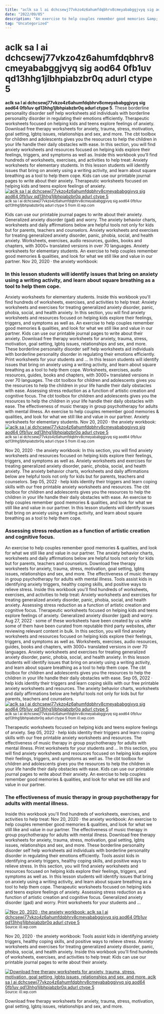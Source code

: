 ```yaml
---
title: "aclk sa l ai dchcsewj77vkzo4z6ahumfdqbhrv8cmeyababggjvyq sig aod64 0fb1uv qd13hhg1jlbhpiabzbr0q adurl ctype 5"
date: "2022/09/05"
description: "An exercise to help couples remember good memories &amp; qualities, and look for what we still like and value in our partner."
tag: "Uncategorized"
---
```


# aclk sa l ai dchcsewj77vkzo4z6ahumfdqbhrv8cmeyababggjvyq sig aod64 0fb1uv qd13hhg1jlbhpiabzbr0q adurl ctype 5
**aclk sa l ai dchcsewj77vkzo4z6ahumfdqbhrv8cmeyababggjvyq sig aod64 0fb1uv qd13hhg1jlbhpiabzbr0q adurl ctype 5**. These borderline personality disorder self help worksheets aid individuals with borderline personality disorder in regulating their emotions efficiently. Therapeutic worksheets focused on helping kids and teens explore feelings of anxiety. Download free therapy worksheets for anxiety, trauma, stress, motivation, goal setting, lgbtq issues, relationships and sex, and more. The cbt toolbox for children and adolescents gives you the resources to help the children in your life handle their daily obstacles with ease. In this section, you will find anxiety worksheets and resources focused on helping kids explore their feelings, triggers, and symptoms as well as.
Inside this workbook you&#039;ll find hundreds of worksheets, exercises, and activities to help treat: Anxiety worksheets for elementary students. In this lesson students will identify issues that bring on anxiety using a writing activity, and learn about square breathing as a tool to help them cope. Kids can use our printable journal pages to write about their anxiety. Therapeutic worksheets focused on helping kids and teens explore feelings of anxiety.
[![aclk sa l ai dchcsewj77vkzo4z6ahumfdqbhrv8cmeyababggjvyq sig aod64 0fb1uv qd13hhg1jlbhpiabzbr0q adurl ctype 5](https://i0.wp.com/6830041 "aclk sa l ai dchcsewj77vkzo4z6ahumfdqbhrv8cmeyababggjvyq sig aod64 0fb1uv qd13hhg1jlbhpiabzbr0q adurl ctype 5")](https://i0.wp.com/6830041)
<small>aclk sa l ai dchcsewj77vkzo4z6ahumfdqbhrv8cmeyababggjvyq sig aod64 0fb1uv qd13hhg1jlbhpiabzbr0q adurl ctype 5 from i0.wp.com</small>

Kids can use our printable journal pages to write about their anxiety. Generalized anxiety disorder (gad) and worry. The anxiety behavior charts, worksheets and daily affirmations below are helpful tools not only for kids but for parents, teachers and counselors. Anxiety worksheets and exercises for treating generalized anxiety disorder, panic, phobia, social, and health anxiety. Worksheets, exercises, audio resources, guides, books and chapters, with 3000+ translated versions in over 70 languages. Anxiety worksheets for elementary students. An exercise to help couples remember good memories &amp; qualities, and look for what we still like and value in our partner. Nov 20, 2020 · the anxiety workbook:

### In this lesson students will identify issues that bring on anxiety using a writing activity, and learn about square breathing as a tool to help them cope.
Anxiety worksheets for elementary students. Inside this workbook you&#039;ll find hundreds of worksheets, exercises, and activities to help treat: Anxiety worksheets and exercises for treating generalized anxiety disorder, panic, phobia, social, and health anxiety. In this section, you will find anxiety worksheets and resources focused on helping kids explore their feelings, triggers, and symptoms as well as. An exercise to help couples remember good memories &amp; qualities, and look for what we still like and value in our partner. Kids can use our printable journal pages to write about their anxiety. Download free therapy worksheets for anxiety, trauma, stress, motivation, goal setting, lgbtq issues, relationships and sex, and more. These borderline personality disorder self help worksheets aid individuals with borderline personality disorder in regulating their emotions efficiently. Print worksheets for your students and … In this lesson students will identify issues that bring on anxiety using a writing activity, and learn about square breathing as a tool to help them cope. Worksheets, exercises, audio resources, guides, books and chapters, with 3000+ translated versions in over 70 languages. The cbt toolbox for children and adolescents gives you the resources to help the children in your life handle their daily obstacles with ease. Assessing stress reduction as a function of artistic creation and cognitive focus.
The cbt toolbox for children and adolescents gives you the resources to help the children in your life handle their daily obstacles with ease. The effectiveness of music therapy in group psychotherapy for adults with mental illness. An exercise to help couples remember good memories &amp; qualities, and look for what we still like and value in our partner. Anxiety worksheets for elementary students. Nov 20, 2020 · the anxiety workbook:
[![aclk sa l ai dchcsewj77vkzo4z6ahumfdqbhrv8cmeyababggjvyq sig aod64 0fb1uv qd13hhg1jlbhpiabzbr0q adurl ctype 5](https://i0.wp.com/6830041 "aclk sa l ai dchcsewj77vkzo4z6ahumfdqbhrv8cmeyababggjvyq sig aod64 0fb1uv qd13hhg1jlbhpiabzbr0q adurl ctype 5")](https://i0.wp.com/6830041)
<small>aclk sa l ai dchcsewj77vkzo4z6ahumfdqbhrv8cmeyababggjvyq sig aod64 0fb1uv qd13hhg1jlbhpiabzbr0q adurl ctype 5 from i0.wp.com</small>

Nov 20, 2020 · the anxiety workbook: In this section, you will find anxiety worksheets and resources focused on helping kids explore their feelings, triggers, and symptoms as well as. Anxiety worksheets and exercises for treating generalized anxiety disorder, panic, phobia, social, and health anxiety. The anxiety behavior charts, worksheets and daily affirmations below are helpful tools not only for kids but for parents, teachers and counselors. Sep 05, 2022 · help kids identity their triggers and learn coping skills with our free printable anxiety worksheets and resources. The cbt toolbox for children and adolescents gives you the resources to help the children in your life handle their daily obstacles with ease. An exercise to help couples remember good memories &amp; qualities, and look for what we still like and value in our partner. In this lesson students will identify issues that bring on anxiety using a writing activity, and learn about square breathing as a tool to help them cope.

### Assessing stress reduction as a function of artistic creation and cognitive focus.
An exercise to help couples remember good memories &amp; qualities, and look for what we still like and value in our partner. The anxiety behavior charts, worksheets and daily affirmations below are helpful tools not only for kids but for parents, teachers and counselors. Download free therapy worksheets for anxiety, trauma, stress, motivation, goal setting, lgbtq issues, relationships and sex, and more. The effectiveness of music therapy in group psychotherapy for adults with mental illness. Tools assist kids in identifying anxiety triggers, healthy coping skills, and positive ways to relieve stress. Inside this workbook you&#039;ll find hundreds of worksheets, exercises, and activities to help treat: Anxiety worksheets and exercises for treating generalized anxiety disorder, panic, phobia, social, and health anxiety. Assessing stress reduction as a function of artistic creation and cognitive focus. Therapeutic worksheets focused on helping kids and teens explore feelings of anxiety. Generalized anxiety disorder (gad) and worry. Aug 27, 2022 · some of these worksheets have been created by us while some of them have been curated from reputable third party websites, after reviewing relevant content in bulk. In this section, you will find anxiety worksheets and resources focused on helping kids explore their feelings, triggers, and symptoms as well as. Worksheets, exercises, audio resources, guides, books and chapters, with 3000+ translated versions in over 70 languages.
Anxiety worksheets and exercises for treating generalized anxiety disorder, panic, phobia, social, and health anxiety. In this lesson students will identify issues that bring on anxiety using a writing activity, and learn about square breathing as a tool to help them cope. The cbt toolbox for children and adolescents gives you the resources to help the children in your life handle their daily obstacles with ease. Sep 05, 2022 · help kids identity their triggers and learn coping skills with our free printable anxiety worksheets and resources. The anxiety behavior charts, worksheets and daily affirmations below are helpful tools not only for kids but for parents, teachers and counselors.
[![aclk sa l ai dchcsewj77vkzo4z6ahumfdqbhrv8cmeyababggjvyq sig aod64 0fb1uv qd13hhg1jlbhpiabzbr0q adurl ctype 5](https://i0.wp.com/6830041 "aclk sa l ai dchcsewj77vkzo4z6ahumfdqbhrv8cmeyababggjvyq sig aod64 0fb1uv qd13hhg1jlbhpiabzbr0q adurl ctype 5")](https://i0.wp.com/6830041)
<small>aclk sa l ai dchcsewj77vkzo4z6ahumfdqbhrv8cmeyababggjvyq sig aod64 0fb1uv qd13hhg1jlbhpiabzbr0q adurl ctype 5 from i0.wp.com</small>

Therapeutic worksheets focused on helping kids and teens explore feelings of anxiety. Sep 05, 2022 · help kids identity their triggers and learn coping skills with our free printable anxiety worksheets and resources. The effectiveness of music therapy in group psychotherapy for adults with mental illness. Print worksheets for your students and … In this section, you will find anxiety worksheets and resources focused on helping kids explore their feelings, triggers, and symptoms as well as. The cbt toolbox for children and adolescents gives you the resources to help the children in your life handle their daily obstacles with ease. Kids can use our printable journal pages to write about their anxiety. An exercise to help couples remember good memories &amp; qualities, and look for what we still like and value in our partner.

### The effectiveness of music therapy in group psychotherapy for adults with mental illness.
Inside this workbook you&#039;ll find hundreds of worksheets, exercises, and activities to help treat: Nov 20, 2020 · the anxiety workbook: An exercise to help couples remember good memories &amp; qualities, and look for what we still like and value in our partner. The effectiveness of music therapy in group psychotherapy for adults with mental illness. Download free therapy worksheets for anxiety, trauma, stress, motivation, goal setting, lgbtq issues, relationships and sex, and more. These borderline personality disorder self help worksheets aid individuals with borderline personality disorder in regulating their emotions efficiently. Tools assist kids in identifying anxiety triggers, healthy coping skills, and positive ways to relieve stress. In this section, you will find anxiety worksheets and resources focused on helping kids explore their feelings, triggers, and symptoms as well as. In this lesson students will identify issues that bring on anxiety using a writing activity, and learn about square breathing as a tool to help them cope. Therapeutic worksheets focused on helping kids and teens explore feelings of anxiety. Assessing stress reduction as a function of artistic creation and cognitive focus. Generalized anxiety disorder (gad) and worry. Print worksheets for your students and …


[![Nov 20, 2020 · the anxiety workbook: aclk sa l ai dchcsewj77vkzo4z6ahumfdqbhrv8cmeyababggjvyq sig aod64 0fb1uv qd13hhg1jlbhpiabzbr0q adurl ctype 5](9335361731749690603 "aclk sa l ai dchcsewj77vkzo4z6ahumfdqbhrv8cmeyababggjvyq sig aod64 0fb1uv qd13hhg1jlbhpiabzbr0q adurl ctype 5")](https://i0.wp.com/6830041)
<small>Source: i0.wp.com</small>

Nov 20, 2020 · the anxiety workbook: Tools assist kids in identifying anxiety triggers, healthy coping skills, and positive ways to relieve stress. Anxiety worksheets and exercises for treating generalized anxiety disorder, panic, phobia, social, and health anxiety. Inside this workbook you&#039;ll find hundreds of worksheets, exercises, and activities to help treat: Kids can use our printable journal pages to write about their anxiety.

[![Download free therapy worksheets for anxiety, trauma, stress, motivation, goal setting, lgbtq issues, relationships and sex, and more. aclk sa l ai dchcsewj77vkzo4z6ahumfdqbhrv8cmeyababggjvyq sig aod64 0fb1uv qd13hhg1jlbhpiabzbr0q adurl ctype 5](9335361731749690603 "aclk sa l ai dchcsewj77vkzo4z6ahumfdqbhrv8cmeyababggjvyq sig aod64 0fb1uv qd13hhg1jlbhpiabzbr0q adurl ctype 5")](https://i0.wp.com/6830041)
<small>Source: i0.wp.com</small>

Download free therapy worksheets for anxiety, trauma, stress, motivation, goal setting, lgbtq issues, relationships and sex, and more.
